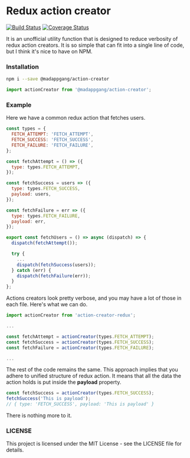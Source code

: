 # Redux action creator

[![Build Status](https://travis-ci.org/MadAppGang/action-creator-redux.svg?branch=master)](https://travis-ci.org/MadAppGang/action-creator-redux)
[![Coverage Status](https://coveralls.io/repos/github/MadAppGang/action-creator-redux/badge.svg?branch=master)](https://coveralls.io/github/MadAppGang/action-creator-redux?branch=master)

It is an unofficial utility function that is designed to reduce verbosity of redux action creators. It is so simple that can fit into a single line of code, but I think it's nice to have on NPM.

### Installation
```bash
npm i --save @madappgang/action-creator
```
```javascript
import actionCreator from '@madappgang/action-creator';
```

### Example
Here we have a common redux action that fetches users.
```javascript
const types = {
  FETCH_ATTEMPT: 'FETCH_ATTEMPT',
  FETCH_SUCCESS: 'FETCH_SUCCESS',
  FETCH_FAILURE: 'FETCH_FAILURE',
};

const fetchAttempt = () => ({
  type: types.FETCH_ATTEMPT,
});

const fetchSuccess = users => ({
  type: types.FETCH_SUCCESS,
  payload: users,
});

const fetchFailure = err => ({
  type: types.FETCH_FAILURE,
  payload: err,
});

export const fetchUsers = () => async (dispatch) => {
  dispatch(fetchAttempt());

  try {
    ...
    dispatch(fetchSuccess(users));
  } catch (err) {
    dispatch(fetchFailure(err));
  }
};
```

Actions creators look pretty verbose, and you may have a lot of those in each file. Here's what we can do.

```javascript
import actionCreator from 'action-creator-redux';

...

const fetchAttempt = actionCreator(types.FETCH_ATTEMPT);
const fetchSuccess = actionCreator(types.FETCH_SUCCESS);
const fetchFailure = actionCreator(types.FETCH_FAILURE);

...

```

The rest of the code remains the same. This approach implies that you adhere to unified structure of redux action. It means that all the data the action holds is put inside the **payload** property.
```javascript
const fetchSuccess = actionCreator(types.FETCH_SUCCESS);
fetchSuccess('This is payload');
// { type: 'FETCH_SUCCESS', payload: 'This is payload' }
```

There is nothing more to it.

### LICENSE
This project is licensed under the MIT License - see the LICENSE file for details.



